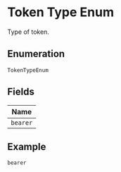 
# Token Type Enum

Type of token.

## Enumeration

`TokenTypeEnum`

## Fields

| Name |
|  --- |
| `bearer` |

## Example

```
bearer
```


